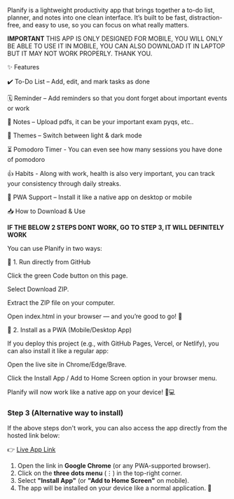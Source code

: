 Planify is a lightweight productivity app that brings together a to-do list, planner, and notes into one clean interface. It’s built to be fast, distraction-free, and easy to use, so you can focus on what really matters.

**IMPORTANT**
THIS APP IS ONLY DESIGNED FOR MOBILE,
YOU WILL ONLY BE ABLE TO USE IT IN MOBILE,
YOU CAN ALSO DOWNLOAD IT IN LAPTOP BUT IT MAY NOT WORK PROPERLY.
THANK YOU.

✨ Features

✔️ To-Do List – Add, edit, and mark tasks as done

🗓️ Reminder – Add reminders so that you dont forget about important events or work

📝 Notes – Upload pdfs, it can be your important exam pyqs, etc..

🎨 Themes – Switch between light & dark mode

⏳ Pomodoro Timer - You can even see how many sessions you have done of pomodoro

👍 Habits - Along with work, health is also very important, you can track your consistency through daily streaks.

📱 PWA Support – Install it like a native app on desktop or mobile

📥 How to Download & Use

**IF THE BELOW 2 STEPS DONT WORK, GO TO STEP 3, IT WILL DEFINITELY WORK**

You can use Planify in two ways:

🔹 1. Run directly from GitHub

Click the green Code button on this page.

Select Download ZIP.

Extract the ZIP file on your computer.

Open index.html in your browser — and you’re good to go! 🎉

🔹 2. Install as a PWA (Mobile/Desktop App)

If you deploy this project (e.g., with GitHub Pages, Vercel, or Netlify), you can also install it like a regular app:

Open the live site in Chrome/Edge/Brave.

Click the Install App / Add to Home Screen option in your browser menu.

Planify will now work like a native app on your device! 📱💻

### Step 3 (Alternative way to install)
If the above steps don't work, you can also access the app directly from the hosted link below:

👉 [Live App Link](https://yourusername.github.io/your-repo-name/)

1. Open the link in **Google Chrome** (or any PWA-supported browser).  
2. Click on the **three dots menu** (⋮) in the top-right corner.  
3. Select **"Install App"** (or **"Add to Home Screen"** on mobile).  
4. The app will be installed on your device like a normal application. 🚀



